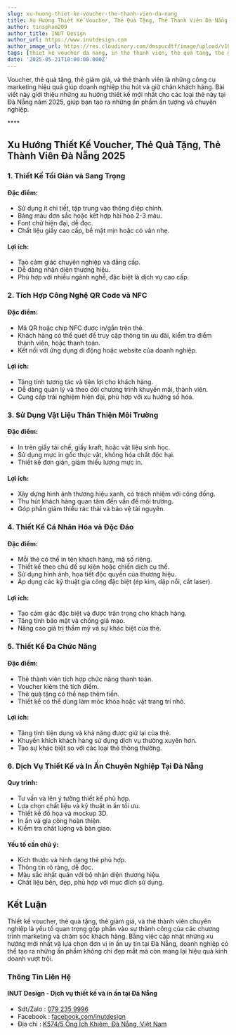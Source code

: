 ```yaml
---
slug: xu-huong-thiet-ke-voucher-the-thanh-vien-da-nang
title: Xu Hướng Thiết Kế Voucher, Thẻ Quà Tặng, Thẻ Thành Viên Đà Nẵng 2025
author: tinspham209
author_title: INUT Design
author_url: https://www.inutdesign.com
author_image_url: https://res.cloudinary.com/dmspucdtf/image/upload/v1663647671/inut/292635797_197003529328579_4330060878795101093_n_bjzhby.jpg
tags: [thiet ke voucher da nang, in the thanh vien, the qua tang, the giam gia]
date: '2025-05-21T10:00:00.000Z'
---
```


Voucher, thẻ quà tặng, thẻ giảm giá, và thẻ thành viên là những công cụ marketing hiệu quả giúp doanh nghiệp thu hút và giữ chân khách hàng. Bài viết này giới thiệu những xu hướng thiết kế mới nhất cho các loại thẻ này tại Đà Nẵng năm 2025, giúp bạn tạo ra những ấn phẩm ấn tượng và chuyên nghiệp.

<!-- truncate-->****

<!-- ## Table of contents -->

## Xu Hướng Thiết Kế Voucher, Thẻ Quà Tặng, Thẻ Thành Viên Đà Nẵng 2025

### 1. Thiết Kế Tối Giản và Sang Trọng

#### Đặc điểm:
- Sử dụng ít chi tiết, tập trung vào thông điệp chính.
- Bảng màu đơn sắc hoặc kết hợp hài hòa 2-3 màu.
- Font chữ hiện đại, dễ đọc.
- Chất liệu giấy cao cấp, bề mặt mịn hoặc có vân nhẹ.

#### Lợi ích:
- Tạo cảm giác chuyên nghiệp và đẳng cấp.
- Dễ dàng nhận diện thương hiệu.
- Phù hợp với nhiều ngành nghề, đặc biệt là dịch vụ cao cấp.

### 2. Tích Hợp Công Nghệ QR Code và NFC

#### Đặc điểm:
- Mã QR hoặc chip NFC được in/gắn trên thẻ.
- Khách hàng có thể quét để truy cập thông tin ưu đãi, kiểm tra điểm thành viên, hoặc thanh toán.
- Kết nối với ứng dụng di động hoặc website của doanh nghiệp.

#### Lợi ích:
- Tăng tính tương tác và tiện lợi cho khách hàng.
- Dễ dàng quản lý và theo dõi chương trình khuyến mãi, thành viên.
- Cung cấp trải nghiệm hiện đại, phù hợp với xu hướng số hóa.

### 3. Sử Dụng Vật Liệu Thân Thiện Môi Trường

#### Đặc điểm:
- In trên giấy tái chế, giấy kraft, hoặc vật liệu sinh học.
- Sử dụng mực in gốc thực vật, không hóa chất độc hại.
- Thiết kế đơn giản, giảm thiểu lượng mực in.

#### Lợi ích:
- Xây dựng hình ảnh thương hiệu xanh, có trách nhiệm với cộng đồng.
- Thu hút khách hàng quan tâm đến vấn đề môi trường.
- Góp phần giảm thiểu rác thải và bảo vệ tài nguyên.

### 4. Thiết Kế Cá Nhân Hóa và Độc Đáo

#### Đặc điểm:
- Mỗi thẻ có thể in tên khách hàng, mã số riêng.
- Thiết kế theo chủ đề sự kiện hoặc chiến dịch cụ thể.
- Sử dụng hình ảnh, họa tiết độc quyền của thương hiệu.
- Áp dụng các kỹ thuật gia công đặc biệt (ép kim, dập nổi, cắt laser).

#### Lợi ích:
- Tạo cảm giác đặc biệt và được trân trọng cho khách hàng.
- Tăng tính bảo mật và chống giả mạo.
- Nâng cao giá trị thẩm mỹ và sự khác biệt của thẻ.

### 5. Thiết Kế Đa Chức Năng

#### Đặc điểm:
- Thẻ thành viên tích hợp chức năng thanh toán.
- Voucher kiêm thẻ tích điểm.
- Thẻ quà tặng có thể nạp thêm tiền.
- Thiết kế có thể dùng làm móc khóa hoặc vật trang trí nhỏ.

#### Lợi ích:
- Tăng tính tiện dụng và khả năng được giữ lại của thẻ.
- Khuyến khích khách hàng sử dụng dịch vụ thường xuyên hơn.
- Tạo sự khác biệt so với các loại thẻ thông thường.

### 6. Dịch Vụ Thiết Kế và In Ấn Chuyên Nghiệp Tại Đà Nẵng

#### Quy trình:
- Tư vấn và lên ý tưởng thiết kế phù hợp.
- Lựa chọn chất liệu và kỹ thuật in ấn tối ưu.
- Thiết kế đồ họa và mockup 3D.
- In ấn và gia công hoàn thiện.
- Kiểm tra chất lượng và bàn giao.

#### Yếu tố cần chú ý:
- Kích thước và hình dạng thẻ phù hợp.
- Thông tin rõ ràng, dễ đọc.
- Màu sắc nhất quán với bộ nhận diện thương hiệu.
- Chất liệu bền, đẹp, phù hợp với mục đích sử dụng.

## Kết Luận

Thiết kế voucher, thẻ quà tặng, thẻ giảm giá, và thẻ thành viên chuyên nghiệp là yếu tố quan trọng góp phần vào sự thành công của các chương trình marketing và chăm sóc khách hàng. Bằng việc cập nhật những xu hướng mới nhất và lựa chọn đơn vị in ấn uy tín tại Đà Nẵng, doanh nghiệp có thể tạo ra những ấn phẩm không chỉ đẹp mắt mà còn mang lại hiệu quả kinh doanh vượt trội.

### Thông Tin Liên Hệ

#### INUT Design - Dịch vụ thiết kế và in ấn tại Đà Nẵng
- Sdt/Zalo : [079 235 9996](tel:0792359996)
- Facebook : [facebook.com/inutdesign](https://www.facebook.com/inutdesign)
- Địa chỉ : [K574/5 Ông Ích Khiêm, Đà Nẵng, Việt Nam](https://maps.app.goo.gl/dAdKSbnBEvarx6LK8)